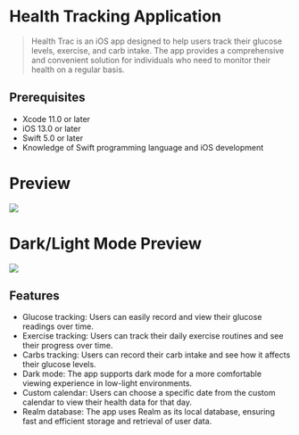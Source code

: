 
# Health Tracking Application
> Health Trac is an iOS app designed to help users track their glucose levels, exercise, and carb intake. The app provides a comprehensive and convenient solution for individuals who need to monitor their health on a regular basis.

## Prerequisites
- Xcode 11.0 or later
- iOS 13.0 or later
- Swift 5.0 or later
- Knowledge of Swift programming language and iOS development

# Preview
![](https://drive.google.com/uc?id=1hwENy7bu_4boAJT80PfM5TDikGz_cLwH)

# Dark/Light Mode Preview
![](https://drive.google.com/uc?id=1hNQrSWGUikeXynfmutOUQtntZJwRhjnJ)

## Features

- Glucose tracking: Users can easily record and view their glucose readings over time.
- Exercise tracking: Users can track their daily exercise routines and see their progress over time.
- Carbs tracking: Users can record their carb intake and see how it affects their glucose levels.
- Dark mode: The app supports dark mode for a more comfortable viewing experience in low-light environments.
- Custom calendar: Users can choose a specific date from the custom calendar to view their health data for that day.
- Realm database: The app uses Realm as its local database, ensuring fast and efficient storage and retrieval of user data.
